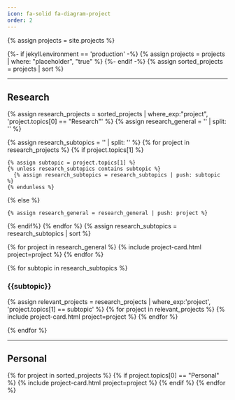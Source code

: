 ```yaml
---
icon: fa-solid fa-diagram-project
order: 2
---
```


{% assign projects = site.projects %}

{%- if jekyll.environment == 'production' -%}
  {% assign projects = projects | where: "placeholder", "true" %}
{%- endif -%}
{% assign sorted_projects = projects | sort %}

---

## Research

<section class="projects">

{% assign research_projects = sorted_projects | where_exp:"project", 'project.topics[0] == "Research"' %}
{% assign research_general = '' | split: '' %}

{% assign research_subtopics = '' | split: '' %}
{% for project in research_projects %}
  {% if project.topics[1] %}

    {% assign subtopic = project.topics[1] %}
    {% unless research_subtopics contains subtopic %}
      {% assign research_subtopics = research_subtopics | push: subtopic %}
    {% endunless %}
  
  {% else %}

    {% assign research_general = research_general | push: project %}

  {% endif%}
{% endfor %}
{% assign research_subtopics = research_subtopics | sort %}

{% for project in research_general %}
  {% include project-card.html project=project %}
{% endfor %}

{% for subtopic in research_subtopics %}

  <h3>{{subtopic}}</h3>
  
  {% assign relevant_projects = research_projects | where_exp:'project', 'project.topics[1] == subtopic' %}
  {% for project in relevant_projects %}
    {% include project-card.html project=project %}
  {% endfor %}

{% endfor %}

</section>

---

## Personal

<section class="projects">

{% for project in sorted_projects %}
  {% if project.topics[0] == "Personal" %}
    {% include project-card.html project=project %}
  {% endif %}
{% endfor %}

</section>
